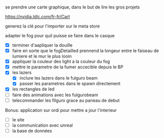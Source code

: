 se prendre une carte graphique, dans le but de lire les gros projets

https://nvidia.ldlc.com/fr-fr/Cart

generez la clé pour l'importer sur le meta store

adapter le fog pour quil puisse se faire dans le casque

- [X] terminer d'aapliquer la douille
- [X] faire en sorte que le fogDetailled prennend la longeur  entre le faiseau de lumiere et le mur le plus looin
- [X] appliquer la couleur des light a la couleur du fog
- [X] mettre le parametre de la fumer accecible depuis le BP
- [X] les lazers
  - [X] inclure les lazers dans le fulguro beam
  - [X] passer les parametres dans le spawn directement
- [X] les rectangles de led
- [ ] faire des animations avec les fulgurobeam
- [ ] telecommander les filguro grace au paneau de debut

Bonus: application sur ordi pour mettre a jour l'interieur

* [ ] le site
* [ ] la communication avec unreal
* [ ] la base de données
